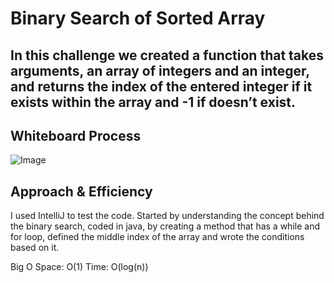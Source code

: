 # Binary Search of Sorted Array

## In this challenge we created a function that takes arguments, an array of integers and an integer, and returns the index of the entered integer if it exists within the array and -1 if doesn’t exist.

## Whiteboard Process

![Image](./array-binary-search)

## Approach & Efficiency

I used IntelliJ to test the code. Started by understanding the concept behind the binary search, coded in java, by creating a method that has a while and for loop, defined the middle index of the array and wrote the conditions based on it.

Big O
Space: O(1)
Time: O(log(n))
